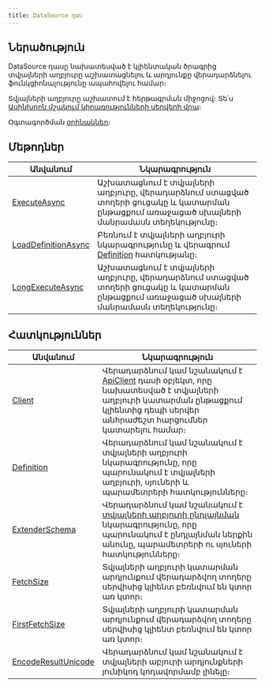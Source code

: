 ```yaml
---
title: DataSource դաս
---
```


## Ներածություն

DataSource դասը նախատեսված է կլիենտական ծրագրից տվյալների աղբյուրը աշխատացնելու և արդյունքը վերադարձնելու ֆունկցիոնալությունը ապահովելու համար։

Տվյալների աղբյուրը աշխատում է հերթագրման միջոցով։
Տե՛ս [Ասինխրոն մշակում կիրառությունների սերվերի վրա](../../architecture/appserver_async.md):

Օգտագործման [օրինակներ](../examples/DataSource.md)։

## Մեթոդներ

| Անվանում | Նկարագրություն |
|----------|----------------|
| [ExecuteAsync](DataSource/ExecuteAsync.md) | Աշխատացնում է տվյալների աղբյուրը, վերադարձնում ստացված տողերի ցուցակը և կատարման ընթացքում առաջացած սխալների մանրամասն տեղեկությունը։ |
| [LoadDefinitionAsync](DataSource/LoadDefinitionAsync.md) | Բեռնում է տվյալների աղբյուրի նկարագրությունը և վերագրում [Definition](DataSource/Definition.md) հատկությանը։ |
| [LongExecuteAsync](DataSource/LongExecuteAsync.md) | Աշխատացնում է տվյալների աղբյուրը, վերադարձնում ստացված տողերի ցուցակը և կատարման ընթացքում առաջացած սխալների մանրամասն տեղեկությունը։ |

## Հատկություններ

| Անվանում | Նկարագրություն |
|----------|----------------|
| [Client](DataSource/Client.md) | Վերադարձնում կամ նշանակում է [ApiClient](../types/ApiClient.md) դասի օբյեկտ, որը նախատեսված է տվյալների աղբյուրի կատարման ընթացքում կլիենտից դեպի սերվեր անհրաժեշտ հարցումներ կատարելու համար։ |
| [Definition](DataSource/Definition.md) | Վերադարձնում կամ նշանակում է տվյալների աղբյուրի նկարագրությունը, որը պարունակում է տվյալների աղբյուրի, սյուների և պարամետրերի հատկությունները։ |
| [ExtenderSchema](DataSource/ExtenderSchema.md) | Վերադարձնում կամ նշանակում է [տվյալների աղբյուրի ընդլայնման](../../extensions/definitions/ds_extender.md) նկարագրությունը, որը պարունակում է ընդլայնման ներքին անունը, պարամետրերի ու սյուների հատկությունները։ |
| [FetchSize](DataSource/FetchSize.md) | Տվյալների աղբյուրի կատարման արդյունքում վերադարձվող տողերը սերվիսից կլիենտ բեռնվում են կտոր առ կտոր։ |
| [FirstFetchSize](DataSource/FirstFetchSize.md) | Տվյալների աղբյուրի կատարման արդյունքում վերադարձվող տողերը սերվիսից կլիենտ բեռնվում են կտոր առ կտոր։ |
| [EncodeResultUnicode](DataSource/EncodeResultUnicode.md) | Վերադարձնում կամ նշանակում է տվյալների աբյուրի արդյունքների յունիկոդ կոդավորմամբ լինելը։ |